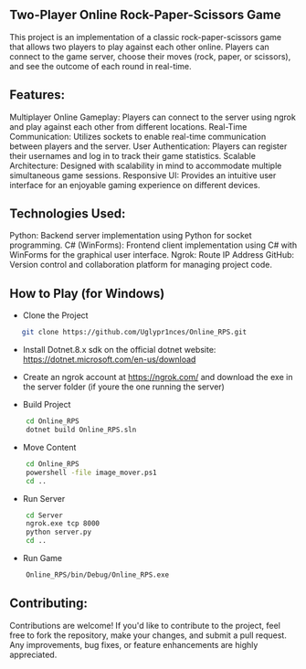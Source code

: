 Two-Player Online Rock-Paper-Scissors Game
---------------------------------------------------------------------------------------------------------------------------------------
This project is an implementation of a classic rock-paper-scissors game that allows two players to play against each other online.
Players can connect to the game server, choose their moves (rock, paper, or scissors), and see the outcome of each round in real-time.

Features:
---------------------------------------------------------------------------------------------------------------------------------------

Multiplayer Online Gameplay: Players can connect to the server using ngrok and play against each other from different locations.
Real-Time Communication: Utilizes sockets to enable real-time communication between players and the server.
User Authentication: Players can register their usernames and log in to track their game statistics.
Scalable Architecture: Designed with scalability in mind to accommodate multiple simultaneous game sessions.
Responsive UI: Provides an intuitive user interface for an enjoyable gaming experience on different devices.

Technologies Used:
---------------------------------------------------------------------------------------------------------------------------------------
Python: Backend server implementation using Python for socket programming.
C# (WinForms): Frontend client implementation using C# with WinForms for the graphical user interface.
Ngrok: Route IP Address
GitHub: Version control and collaboration platform for managing project code.

How to Play (for Windows)
---------------------------------------------------------------------------------------------------------------------------------------

- Clone the Project
```bash
   git clone https://github.com/Uglypr1nces/Online_RPS.git
```
- Install Dotnet.8.x sdk on the official dotnet website: https://dotnet.microsoft.com/en-us/download

- Create an ngrok account at https://ngrok.com/ and download the exe in the server folder (if youre the one running the server)
  
- Build Project
```bash
    cd Online_RPS
    dotnet build Online_RPS.sln
```
- Move Content
```bash
    cd Online_RPS
    powershell -file image_mover.ps1
    cd ..
```
- Run Server
```bash
    cd Server
    ngrok.exe tcp 8000
    python server.py
    cd ..
```
- Run Game
```bash
    Online_RPS/bin/Debug/Online_RPS.exe
```

Contributing:
---------------------------------------------------------------------------------------------------------------------------------------
Contributions are welcome! If you'd like to contribute to the project, feel free to fork the repository, make your changes, and submit a pull request.
Any improvements, bug fixes, or feature enhancements are highly appreciated.
